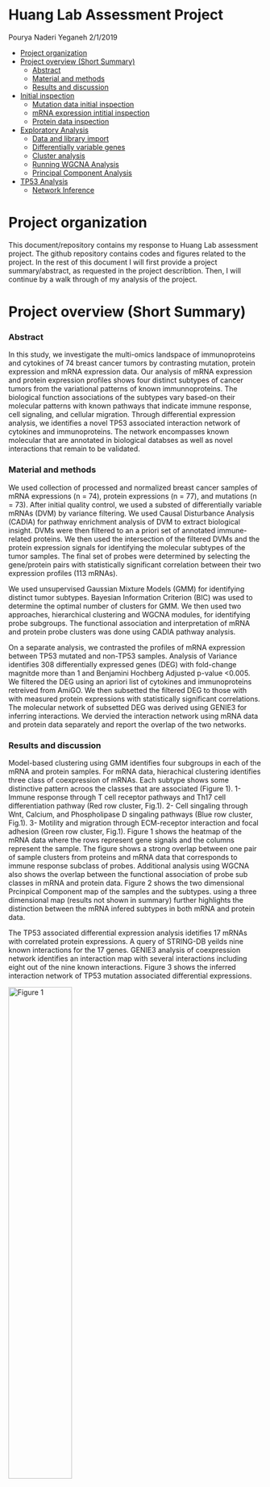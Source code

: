Huang Lab Assessment Project
================
Pourya Naderi Yeganeh
2/1/2019

-   [Project organization](#project-organization)
-   [Project overview (Short Summary)](#project-overview-short-summary)
    -   [Abstract](#abstract)
    -   [Material and methods](#material-and-methods)
    -   [Results and discussion](#results-and-discussion)
-   [Initial inspection](#initial-inspection)
    -   [Mutation data initial inspection](#mutation-data-initial-inspection)
    -   [mRNA expression intitial inspection](#mrna-expression-intitial-inspection)
    -   [Protein data inspection](#protein-data-inspection)
-   [Exploratory Analysis](#exploratory-analysis)
    -   [Data and library import](#data-and-library-import)
    -   [Differentially variable genes](#differentially-variable-genes)
    -   [Cluster analysis](#cluster-analysis)
    -   [Running WGCNA Analysis](#running-wgcna-analysis)
    -   [Principal Component Analysis](#principal-component-analysis)
-   [TP53 Analysis](#tp53-analysis)
    -   [Network Inference](#network-inference)

Project organization
====================

This document/repository contains my response to Huang Lab assessment project. The github repository contains codes and figures related to the project. In the rest of this document I will first provide a project summary/abstract, as requested in the project describtion. Then, I will continue by a walk through of my analysis of the project.

Project overview (Short Summary)
================================

### Abstract

In this study, we investigate the multi-omics landspace of immunoproteins and cytokines of 74 breast cancer tumors by contrasting mutation, protein expression and mRNA expression data. Our analysis of mRNA expression and protein expression profiles shows four distinct subtypes of cancer tumors from the variational patterns of known immunnoproteins. The biological function associations of the subtypes vary based-on their molecular patterns with known pathways that indicate immune response, cell signaling, and cellular migration. Through differential expression analysis, we identifies a novel TP53 associated interaction network of cytokines and immunoproteins. The network encompasses known molecular that are annotated in biological databses as well as novel interactions that remain to be validated.

### Material and methods

We used collection of processed and normalized breast cancer samples of mRNA expressions (n = 74), protein expressions (n = 77), and mutations (n = 73). After initial quality control, we used a substed of differentially variable mRNAs (DVM) by variance filtering. We used Causal Disturbance Analysis (CADIA) for pathway enrichment analysis of DVM to extract biological insight. DVMs were then filtered to an a priori set of annotated immune-related proteins. We then used the intersection of the filtered DVMs and the protein expression signals for identifying the molecular subtypes of the tumor samples. The final set of probes were determined by selecting the gene/protein pairs with statistically significant correlation between their two expression profiles (113 mRNAs).

We used unsupervised Gaussian Mixture Models (GMM) for identifying distinct tumor subtypes. Bayesian Information Criterion (BIC) was used to determine the optimal number of clusters for GMM. We then used two approaches, hierarchical clustering and WGCNA modules, for identifying probe subgroups. The functional association and interpretation of mRNA and protein probe clusters was done using CADIA pathway analysis.

On a separate analysis, we contrasted the profiles of mRNA expression between TP53 mutated and non-TP53 samples. Analysis of Variance identifies 308 differentially expressed genes (DEG) with fold-change magnitde more than 1 and Benjamini Hochberg Adjusted p-value &lt;0.005. We filtered the DEG using an apriori list of cytokines and immunoproteins retreived from AmiGO. We then subsetted the filtered DEG to those with with measured protein expressions with statistically significant correlations. The molecular network of subsetted DEG was derived using GENIE3 for inferring interactions. We dervied the interaction network using mRNA data and protein data separately and report the overlap of the two networks.

### Results and discussion

Model-based clustering using GMM identifies four subgroups in each of the mRNA and protein samples. For mRNA data, hierachical clustering identifies three class of coexpression of mRNAs. Each subtype shows some distinctive pattern acroos the classes that are associated (Figure 1). 1- Immune response through T cell receptor pathways and Th17 cell differentiation pathway (Red row cluster, Fig.1). 2- Cell singaling through Wnt, Calcium, and Phospholipase D singaling pathways (Blue row cluster, Fig.1). 3- Motility and migration through ECM-receptor interaction and focal adhesion (Green row cluster, Fig.1). Figure 1 shows the heatmap of the mRNA data where the rows represent gene signals and the columns represent the sample. The figure shows a strong overlap between one pair of sample clusters from proteins and mRNA data that corresponds to immune response subclass of probes. Additional analysis using WGCNA also shows the overlap between the functional association of probe sub classes in mRNA and protein data. Figure 2 shows the two dimensional Prcinpical Component map of the samples and the subtypes. using a three dimensional map (results not shown in summary) further highlights the distinction between the mRNA infered subtypes in both mRNA and protein data.

The TP53 associated differential expression analysis idetifies 17 mRNAs with correlated protein expressions. A query of STRING-DB yeilds nine known interactions for the 17 genes. GENIE3 analysis of coexpression network identifies an interaction map with several interactions including eight out of the nine known interactions. Figure 3 shows the inferred interaction network of TP53 mutation associated differential expressions.

<img src="images/Model-basedmRNACluster.jpg" alt="Figure 1" width="50%" />
<p class="caption">
Figure 1
</p>

<img src="images/PCAmRNA.jpg" alt="Figure 2" width="50%" />
<p class="caption">
Figure 2
</p>

<img src="images/CombinedNetworkGENIE3.pdf" alt="Figure 3" width="50%" />
<p class="caption">
Figure 3
</p>

Initial inspection
==================

There are three sets of files that contain mutations profiles, mRNA expressions, and relative protein expressions. The first phase to insepct and pre-process the data sources. For this, I will run some standard procedures to investigate the distributions of individual probes as well as overall sample quality. The first step is data/library loading and a quick peak into the data.

``` r
rm(list = ls())
library(limma)
library(clusterProfiler)
library(org.Hs.eg.db)
library(heatmap3)
library(mclust)
library(CADIA)

# Parsing and inspecting the Mutation, Expression, and Protein Data

mutated    <- read.csv("Data/BRCA_MC3_SOMATIC_formatted_amino_acid.txt",
                       stringsAsFactors = F, sep = "\t", row.names = 1)
expression <- read.csv("Data/BRCA_mRNA_formatted_normalized.txt",
                       stringsAsFactors = F, sep = "\t", row.names = 1)
proteins   <- read.csv("Data/BRCA_PRO_formatted_normalized.txt",
                       stringsAsFactors = F, sep = "\t", row.names = 1)



head(mutated[,1:5],1)
```

    ##          A2.A0CM.01A A2.A0D2.01A A2.A0EQ.01A A2.A0EV.01A A2.A0EX.01A
    ## ARHGAP35          wt p.G169Afs*2          wt          wt          wt

``` r
head(proteins[,1:5],3)
```

    ##       C8.A12T.01A A2.A0D2.01A C8.A12U.01A AR.A1AS.01A A2.A0EV.01A
    ## A1BG    0.9087671  0.06445806  -0.1471702  -0.6461039   1.2123155
    ## A2M     0.1346704 -0.11119245   0.3026183  -1.1478470   0.8032429
    ## A2ML1  -3.8240789 -0.65919211  -1.5357392  -1.7804773          NA

``` r
head(expression[,1:5],1)
```

    ##      A2.A0CM.01A A2.A0D2.01A A2.A0EQ.01A A2.A0EV.01A A2.A0EX.01A
    ## A1BG    5.656971    4.703566    4.825658    6.081495    6.911484

Mutation data initial inspection
--------------------------------

In the mutations data, we have a charachter matrix with entries that are either wild type ('wt') or specific mutations. It is possible for an entry to multiple mutations. For simplicity, I will make a simplifying assumption that different mutations of a gene affect the protein activities in the same manor regardless of number of mutated sites. Using this assumption, I will turn the mutation data into a binary matrix where 1 indicates incidence of a mutation at a specific gene/sample pair, and zero otherwise.

``` r
    dim(mutated)
```

    ## [1] 65 73

``` r
    sum(is.na(mutated))
```

    ## [1] 0

``` r
    mutated[mutated != "wt"] <- 1
    mutated[mutated == "wt"] <- 0
    
    mutated <- as.data.frame(mutated)
    mutated <- data.matrix(mutated)
    rowSums(mutated)
```

    ## ARHGAP35   ARID1A    ARID2   ATF7IP      ATM    BRCA1     CDH1     CHD3 
    ##        1        2        1        1        2        2        7        1 
    ##     CHD4     CTCF   DAZAP1      DMD     EGFR     EGR3    EPHA2    EPHA3 
    ##        2        2        2        1        1        1        1        1 
    ##    ERBB2    ERBB3     ESR1     FAT1    FGFR2     FLNA    FOXA1    GATA3 
    ##        4        1        1        1        1        1        1        7 
    ## HIST1H1C    HUWE1     IDH1    KMT2A    KMT2C     KRAS   MAP2K4   MAP3K1 
    ##        1        1        1        1        2        2        2        4 
    ##   MAP3K4    MED12     MGMT     MYH9    NCOR1      NF1    NIPBL    PBRM1 
    ##        1        1        1        1        4        1        1        2 
    ##   PDGFRA   PIK3CA   PIK3R1    PLCB4     PTEN   PTPN11    PTPRD    RAD21 
    ##        2       23        2        1        2        1        2        1 
    ##     RAF1      RB1     RHOA    RUNX1    SCAF4    SETD2    SF3B1    STAG2 
    ##        1        1        1        4        1        1        1        2 
    ##  TBL1XR1     TBX3     TET2   TGFBR2  TNFAIP3     TP53     TSC1     XPO1 
    ##        1        1        1        1        1       39        1        1 
    ##    ZFHX3 
    ##        1

TP53 and PI3KCA are the most frequent mutations across the samples. Just for one quick inspection, let's do some clustering on the mutation matrix and see what comes out. Why doing clustering? maybe finding subgroups that we can further contrast. I am not sure where mutations happen together or correlate, but maybe clusters together can bring some higher level descriptions.

The choice of clustering in this case is hierarchical agglomerative clustering with 1 - spearman correlation as the distance measure and Ward's distance for cluster merging.

``` r
heatmap3(mutated,scale ="none",distfun = function(x) as.dist(1 - cor(t(x),
         method = "spearman")), method ="ward.D2")
```

![](readme_files/figure-markdown_github/unnamed-chunk-6-1.png)

``` r
d <- as.dist(1 - cor((mutated), method = "spearman"))
clusters <- hclust(d,method ="ward.D2")
plot(clusters,cex=0.5)
```

![](readme_files/figure-markdown_github/unnamed-chunk-6-2.png)

Unsprisingly, we can't get much out this heatmap the way it is. The sample clusters are in two groups that are approximately distinct by the TP53 mutations. In an analysis at some later point I will thoroughly investigate the differential profiles associated with TP53 mutations. For now, I will move on to investigate the expression data.

mRNA expression intitial inspection
-----------------------------------

Just inspecting the data distribution. We know that the data is normalized. So, there shouldn't be any problems here. Distributions should align. Just to verify.

``` r
plotDensities(expression, legend = F)
```

![](readme_files/figure-markdown_github/unnamed-chunk-7-1.png)

The density plot of individual mRNA expressions across different samples align and match. This means that large scale correction are not necessary at this point, e.g. dividing sample expressions or scaling. It is expected that boxplots confirm this pattern,

``` r
boxplot(expression)
```

![](readme_files/figure-markdown_github/unnamed-chunk-8-1.png)

The boxplot also verifies the normalization of the samples as we see relative aligment between the variances and the means of expressions in each sample. To verify that we have the requirements for differential expression analysis, I will use MD plots.

``` r
    plotMD(expression,column = 1)
    abline(h=0,col="red")
```

![](readme_files/figure-markdown_github/unnamed-chunk-9-1.png)

MD plot also shows the symmetry of differential expressions of one sample versus the others. The expression data does not need any further large scale normalization at this point.

``` r
    means  <- apply(expression, 1, mean)
    vars   <- apply(expression, 1, var)
    sds    <- apply(expression, 1, sd)
    plot(means,vars)
    abline(h=10,col="red")
```

![](readme_files/figure-markdown_github/unnamed-chunk-10-1.png)

Insepcting the relationship between variances and the means of expressions of the genes. We will later use this to select subsets of genes for differentially variable genes analysis. In the first exploratory analysis, I will focus on highly variable genes and use variance thresholds to identify them. This is a suitable choice when the focus is not on identifying the differences between a priori subsets of samples. It is also possible to use other metrics for finding highly variable genes such as coefficient of variation. However, variance itself seems to be a good choice because the data is already normalized and the variance alone is a good indicator of changes in individual gene levels.

``` r
    expression2 <- expression[vars !=0 & means !=0,]
    dim(expression)
```

    ## [1] 20502    74

``` r
    dim(expression2)
```

    ## [1] 19913    74

For the analysis we exclude the genes with zero mean and zero variance. We see some reduction becasue of zero variance genes. the next step is to identify a variance threshold to identify the differentially variable genes. While it is possible to selected a fixed threshold, e.g. top 500, I will focus on finding the threshold from the data.

``` r
    plotDensities(vars)
```

![](readme_files/figure-markdown_github/unnamed-chunk-12-1.png)

``` r
    mean(vars)
```

    ## [1] 1.252402

``` r
    sd(vars)
```

    ## [1] 1.830269

Somewhere in (2,3) the second derivative of the density plot of variance becomes positive. Also, it seems that mean + sd for variances falls close to this range. Based on these observations I will pick a conservative threshold of 2 for the rest of analysis. I will use this baseline variance for selecting highly variable genes in the rest of this exploratory analysis

``` r
expression2 <- expression[vars > 2,]
nrow(expression2)
```

    ## [1] 3740

Protein data inspection
-----------------------

Moving on proteins and prefiltering steps on protein expressions. As we saw, proteins contains a number of missing points. While it's best to use some sort of imputation, I will leave that for future endeavors because I am unfamiliar with this type data. Instead, I will just see if I can filter out the missing genes.

``` r
missings   <- apply(proteins, 1, function(X){
    sum(is.na(X))
})

sum(missings > 0)
```

    ## [1] 3628

There are 3628 proteins with missing values. For now let's settle that the rest of the analysis we do not want the proteins to have missing values. Again, this assumption can be extended to some level missing.

``` r
proteins2   <- proteins
prot.means  <- apply(proteins2, 1, mean, na.rm =T)
prot.vars   <- apply(proteins2, 1, var,  na.rm =T)

sum(is.na(prot.means))
```

    ## [1] 0

``` r
proteins2  <- proteins[!(missings > 0),]
```

Just some data inspection. The normalization is described is the handout so we should be careful how to analyze and filter.

``` r
plot(prot.means,prot.vars)
```

![](readme_files/figure-markdown_github/unnamed-chunk-16-1.png)

The lesson of this plot is that maybe filtering using variance is not the best choice. This lesson fits the nature of the data since every protein level is normalized by dividing on some baseline expression rather than cross sample.

``` r
plotDensities(proteins2)
```

![](readme_files/figure-markdown_github/unnamed-chunk-17-1.png)

The density plot shows that even after filtering the proteins with missing values, we still see the patterns of the original signal distributions. Each sample in the original data was Z-normalized. Even after filtering, we see approximately equal means across the samples in the plot. So, the data does not become inconsistent as a result of filtering.

``` r
boxplot(proteins2)
```

![](readme_files/figure-markdown_github/unnamed-chunk-18-1.png)

The boxplot also confirms that the data is not much affected by the filtering process. The means of the samples remain to be aligned and close to zero with the size of the boxes being approximately the same. It would be interesting the behaviour of this data using MD plot.

``` r
plotMD(proteins2,column = 60)
abline(h=0,col="red")
```

![](readme_files/figure-markdown_github/unnamed-chunk-19-1.png)

This is so much different from standard MA plot of expression. It is not clear to me for now what can be inferred. Definitely, this plot shows that two-sample testing is perhaps is not a good choice. Also, there is some level of noise the plot, which potentially can be fixed. Just as a hunch, let's just see what median polish does. Maybe we can get some further normalization.

``` r
prot.polish <- medpolish(proteins2, eps = 0.01, maxiter = 10,
                         trace.iter = TRUE,na.rm = F)
```

    ## 1: 313190
    ## Final: 312780.7

``` r
plotMD(prot.polish$residuals,column = 60)
```

![](readme_files/figure-markdown_github/unnamed-chunk-20-1.png)

``` r
boxplot(prot.polish$residuals)
abline(h=0,col="red")
```

![](readme_files/figure-markdown_github/unnamed-chunk-20-2.png)

``` r
proteins3 <- prot.polish$residuals
```

Not surprinsingly median polish seems to smooth the data. We get a better MA plot that is less noisy. We also get more aligned boxplots. However, I am not sure of the consequences and the indications of this process. So, I will investigate that some other day in the future. For now, I will just work with the original data.

Exploratory Analysis
====================

Data and library import
-----------------------

Here, I will run an exploratory analysis to see what can be inferred from the data. For this, I will be using the processed data as it was explained before. Some more details can be found in the preprocessing code provided in the file `PreliminaryInsepction.R`.

``` r
rm(list = ls())
library(limma)
library(clusterProfiler)
library(org.Hs.eg.db)
library(CADIA)
library(dplyr)

# Parsing the cleaned Mutation, Expression, and Protein Data

mutated    <- readRDS("Data/mutationcleaned.rds")
expression <- readRDS("Data/mRNAcleaned.rds")
proteins2  <- readRDS("Data/protcleaned.rds")
```

Differentially variable genes
-----------------------------

As we discussed in the previous section, the range of (2,3) seems like a proper threshold for subsetting variable genes. Here, we select the lower bound to be as inclusive as possible in the analysis.

``` r
vars        <- apply(expression, 1, var)
expression1 <- expression[vars > 0,]
expression2 <- expression[vars > 2,]
geneList    <- (rownames(expression1))
deGenes     <- (rownames(expression2))
```

For enrichment analysis, we create appropriate translation lists of variable genes and the universe of genes.

``` r
set.seed(1)
gene.df    <- bitr(geneList, fromType = "SYMBOL",
                   toType = c("ENTREZID","ENSEMBL"),
                   OrgDb = org.Hs.eg.db)
deGenes.df <- bitr(deGenes, fromType = "SYMBOL",
                   toType = c("ENTREZID","ENSEMBL"),
                   OrgDb = org.Hs.eg.db)
```

GO enrichment analysis provides too many terms and does not necessarily give a clear picture of the underlying biological insight as it is. I have included the code chunk here for interested readers, but I will not run it because of the computational cost for the rendering of this document.

``` r
# enriched   <- enrichGO( gene           = deGenes.df$ENSEMBL,
#                          universe      = gene.df$ENSEMBL,
#                          OrgDb         = org.Hs.eg.db,
#                          keyType       = 'ENSEMBL',
#                          ont           = "BP",
#                          pAdjustMethod = "BH",
#                          pvalueCutoff  = 0.05,
#                          readable      = TRUE)
# #
#
# #
#  head(enriched,10)
#  ego <- gofilter(enriched,4)
#  head(ego)
```

Instead of GO enrichment analysis, I will use an enrichment analysis of KEGG pathways to get more focused interpretations. For pathway analysis, I use my in-house methodology, CADIA.

``` r
##  network based analysis on KEGG pathways using CADIA
set.seed(1)
cadia.res  <- CADIA::causalDisturbance(deGenes.df$ENTREZID,gene.df$ENTREZID,
                                       iter = 5000)

cadia.res %<>% filter(.,cadia < 0.05) %>% select(., Name, KEGGID)
cadia.res
```

    ## # A tibble: 23 x 2
    ##    Name                                   KEGGID
    ##    <chr>                                  <chr> 
    ##  1 Cytokine-cytokine receptor interaction 04060 
    ##  2 ECM-receptor interaction               04512 
    ##  3 Chemical carcinogenesis                05204 
    ##  4 PI3K-Akt signaling pathway             04151 
    ##  5 Dilated cardiomyopathy                 05414 
    ##  6 Chemokine signaling pathway            04062 
    ##  7 Circadian entrainment                  04713 
    ##  8 cAMP signaling pathway                 04024 
    ##  9 Wnt signaling pathway                  04310 
    ## 10 Amphetamine addiction                  05031 
    ## # … with 13 more rows

CADIA uniquely identifies enrichment of a number of pathways including Wnt Signaling,and PI3K-Akt signaling pathway which are associated with signaling dysregulations in cancer. The method also detects a range of other cancer-related pathways such as ECM-receptro interactions and cytokine-cytokine receptor interactions.

Moving on to proteins analysis. First, I will load a list of immune proteins and align them with the experimental data. The list of the immune proteins were downloaded form AmiGO portal.

``` r
    # Immunoproteins
imm.tab   <- read.csv("Data/immunoproteins",header = F, sep = "\t")
imm.prot  <- as.character(imm.tab$V2)
imm.prot2 <- intersect(imm.prot, rownames(proteins2))

imm.prots.all     <- bitr(imm.prot, fromType = "SYMBOL",
                        toType = c("ENTREZID","ENSEMBL"),
                        OrgDb = org.Hs.eg.db)
```

Aligning the two pieces of data using the immunoproteins. I will create two sets of data that have the same list of gene/proteins and the same list of the samples.

``` r
mRNA.norm <- expression2[intersect(imm.prot2, rownames(expression2)),]
prot.norm <- proteins2[intersect(imm.prot2, rownames(expression2)),]

mRNA.norm <- mRNA.norm[,intersect(colnames(proteins2),
                                  colnames(expression2))]
prot.norm <- prot.norm[,intersect(colnames(proteins2),
                                  colnames(expression2))]
```

Just as quality control and inspection step, I will investigate the correlation between the proteins and mRNAs expressions. For correlation analysis, I will use the peasorn method that is sensitive to the magnitude of the underlying values. I will use the p-value for the correlation test to identify the confidence in the coefficient.

``` r
prot.mRNA.cors <- sapply(1:nrow(mRNA.norm), function(X){
    cor(t(mRNA.norm[X,]),
        t(prot.norm[X,]),
        use='complete.obs')})



prot.mRNA.pvals <- sapply(1:nrow(mRNA.norm), function(X){
    zz <- cor.test(t(mRNA.norm[X,]),
                   t(prot.norm[X,]))
    return(zz$p.value)})


plotDensities(prot.mRNA.cors)
```

![](readme_files/figure-markdown_github/unnamed-chunk-28-1.png)

The correlation plot shows the distribution of correlation coefficients, most of which are positive. The negative ones are perhaps by random. So we will make sure we filter protein/mRNA associations that are not statistically supported by the correlation (FDR &lt; 0.005).

``` r
nrow(mRNA.norm)
```

    ## [1] 163

``` r
ncol(mRNA.norm)
```

    ## [1] 74

We have 163 variable mRNA and proteins signals shared between the two datasets. This is across 74 samples. So let's use the quality criteria on the correlations.

``` r
prot.mRNA.fdr <- p.adjust(prot.mRNA.pvals)
plotDensities(prot.mRNA.cors[prot.mRNA.fdr < 0.005])
```

![](readme_files/figure-markdown_github/unnamed-chunk-30-1.png)

``` r
length(prot.mRNA.cors[prot.mRNA.fdr < 0.005])
```

    ## [1] 113

For 113 of the genes, we have a consistent positive correlation. So, I will work on these for the rest of the analysis. We will also filter out the ones with correlations smaller than 0.4.

``` r
mRNA.filtered <- mRNA.norm[prot.mRNA.fdr < 0.005 & prot.mRNA.cors > 0.4,]
prot.filtered <- prot.norm[prot.mRNA.fdr < 0.005 & prot.mRNA.cors > 0.4,]
nrow(mRNA.filtered)
```

    ## [1] 113

Cluster analysis
----------------

It is interesting to find what subtypes exist in the data and what biological charachteristics they show. For this, I will start running model-based clustering using Gaussian Mixture Models. GMMs are well developed and implemented in the `mclust` package.

First, let's identify the number of different clusters using different prior assumptions for clustering. We evaluate the clustering quality and method using Bayesian Information Criterion (BIC).

``` r
library(mclust)

BIC <- mclustBIC(t(mRNA.filtered))
plot(BIC)
```

![](readme_files/figure-markdown_github/unnamed-chunk-32-1.png)

``` r
summary(BIC)
```

    ## Best BIC values:
    ##              VEI,4        VEI,5        VEI,3
    ## BIC      -35048.16 -35058.82504 -35124.08270
    ## BIC diff      0.00    -10.66901    -75.92666

``` r
BIC <- mclustBIC(t(prot.filtered))
plot(BIC)
```

![](readme_files/figure-markdown_github/unnamed-chunk-32-2.png)

``` r
summary(BIC)
```

    ## Best BIC values:
    ##              VEI,4        EEI,4        VEI,5
    ## BIC      -30541.66 -30594.40178 -30638.87153
    ## BIC diff      0.00    -52.73847    -97.20821

The best model for mRNA data according to BIC is four cluster with "VEI" model which gives the highest separations among the subtypes.

``` r
library(mclust)



BIC <- mclustBIC(t(prot.filtered))
plot(BIC)
```

![](readme_files/figure-markdown_github/unnamed-chunk-33-1.png)

``` r
summary(BIC)
```

    ## Best BIC values:
    ##              VEI,4        EEI,4        VEI,5
    ## BIC      -30541.66 -30594.40178 -30638.87153
    ## BIC diff      0.00    -52.73847    -97.20821

The best model for protein data according to BIC is also four cluster with "VEI" model.

I will use this information to classify the samples.

``` r
mod.mRNA <- Mclust(t(mRNA.filtered), G = 4, modelName = "VEI")
mod.prot <- Mclust(t(prot.filtered), G = 4, modelName = "VEI")
```

Moving on to visualization. The model-based clustering was applied to the samples. I will also classify the mRNA expressions according to an agglomerative hierarchical clustering.

``` r
library(RColorBrewer)

clust.order <- unlist(tapply(1:ncol((mRNA.filtered)),
                             as.factor(mod.mRNA$classification),I)
                      ,use.names = F)
mRNA.mat    <- data.matrix(mRNA.filtered)[,clust.order]



# Just some color setting for visualization
        
        my_group    <- as.numeric(as.factor(mod.mRNA$classification))
        my_col1     <- brewer.pal(8, "Set1")[my_group]
        my_col1     <- my_col1[clust.order]
        
        my_group    <- as.numeric(as.factor(mod.prot$classification))
        my_col2     <- brewer.pal(8, "Set2")[my_group]
        my_col2     <- my_col2[clust.order]
        
        coul        <- colorRampPalette(brewer.pal(10, "RdBu"))(50)
        my_col      <- cbind("mRNA"= my_col1, "Protein" = my_col2)



# Distance based clustering 
        
d  <- dist( data.matrix(mRNA.filtered ), method = "euclidian")
hc <- hclust(d,method = "complete")

plot(hc,labels=rownames(mRNA.filtered),cex=0.5)
```

![](readme_files/figure-markdown_github/unnamed-chunk-35-1.png)

In hierarchical clustering, three subgroups is a suitable choice for rows (expressions). The following is the coloring and heatmap visualization.

``` r
    hclusters  <- cutree(hc, h=80)
    row.order  <- unlist(tapply(1:nrow((mRNA.filtered)),
                                 as.factor(hclusters),I),use.names = F)
    
    mRNA.mat   <- mRNA.mat[row.order,]
    
    my_group   <- as.numeric(as.factor(hclusters))
    my_col1    <- brewer.pal(9, "Set1")[my_group]
    my_row_col <- brewer.pal(9, "Set1")[my_group]
    my_row_col <- my_row_col[row.order]

heatmap3(mRNA.mat,Colv = NA,Rowv = NA,showColDendro = F,showRowDendro = F,
          scale = "none", col = coul,RowSideColors =  my_row_col,
          ColSideColors=my_col)
```

![](readme_files/figure-markdown_github/unnamed-chunk-36-1.png)

It is interesting to see the underlying associated functions of the row clusters. I will use CADIA again to interpret the cluster functions.

``` r
clust1 <- names(hclusters[hclusters ==1])
clust2 <- names(hclusters[hclusters ==2])
clust3 <- names(hclusters[hclusters ==3])

gene.clust1     <- bitr(clust1, fromType = "SYMBOL",
                        toType = c("ENTREZID","ENSEMBL"),
                        OrgDb = org.Hs.eg.db)
gene.clust2     <- bitr(clust2, fromType = "SYMBOL",
                        toType = c("ENTREZID","ENSEMBL"),
                        OrgDb = org.Hs.eg.db)
gene.clust3     <- bitr(clust3, fromType = "SYMBOL",
                        toType = c("ENTREZID","ENSEMBL"),
                        OrgDb = org.Hs.eg.db)


set.seed(1)
cadia.res1  <- CADIA::causalDisturbance(gene.clust1$ENTREZID,
                                        imm.prots.all$ENTREZID,
                                       iter = 5000)
set.seed(1)
cadia.res2  <- CADIA::causalDisturbance(gene.clust2$ENTREZID,
                                        imm.prots.all$ENTREZID,
                                       iter = 5000)
set.seed(1)
cadia.res3  <- CADIA::causalDisturbance(gene.clust3$ENTREZID,
                                        imm.prots.all$ENTREZID,
                                       iter = 5000)

head(cadia.res1,5)
```

    ## # A tibble: 5 x 10
    ##   Name  nodes edges   P_ORA `No. DE`  P_SSC `causal Disturb… cadia ORAFDR
    ##   <chr> <fct> <fct>   <dbl> <fct>     <dbl>            <dbl> <dbl>  <dbl>
    ## 1 T ce… 105   216   0.0127  3        0.0164          0.00197 0.281  0.599
    ## 2 Th17… 107   200   0.0157  3        0.097           0.0114  0.544  0.599
    ## 3 Oxyt… 159   462   0.00314 3        0.451           0.0107  0.544  0.449
    ## 4 Natu… 135   370   0.0284  3        0.131           0.0246  0.879  0.678
    ## 5 Ras … 229   1396  0.111   2        0.999           0.355   1      0.687
    ## # … with 1 more variable: KEGGID <chr>

``` r
head(cadia.res2,5)
```

    ## # A tibble: 5 x 10
    ##   Name  nodes edges  P_ORA `No. DE`  P_SSC `causal Disturb… cadia ORAFDR
    ##   <chr> <fct> <fct>  <dbl> <fct>     <dbl>            <dbl> <dbl>  <dbl>
    ## 1 Wnt … 143   814   0.0749 3        0.0838          0.0381  0.256  0.369
    ## 2 Calc… 182   524   0.0528 3        0.0094          0.00427 0.256  0.343
    ## 3 Phos… 144   419   0.259  2        0.0132          0.0228  0.256  0.726
    ## 4 cAMP… 200   674   0.378  2        0.011           0.0270  0.256  0.907
    ## 5 Gap … 88    227   0.0862 2        0.0566          0.0308  0.256  0.385
    ## # … with 1 more variable: KEGGID <chr>

``` r
head(cadia.res3,5)
```

    ## # A tibble: 5 x 10
    ##   Name  nodes edges   P_ORA `No. DE`  P_SSC `causal Disturb…  cadia ORAFDR
    ##   <chr> <fct> <fct>   <dbl> <fct>     <dbl>            <dbl>  <dbl>  <dbl>
    ## 1 Foca… 201   1854  7.25e-5 6        0.197          0.000174 0.0248 0.0104
    ## 2 Endo… 98    304   6.56e-3 3        0.015          0.00101  0.0720 0.183 
    ## 3 ECM-… 82    521   1.04e-3 3        0.346          0.00322  0.154  0.0728
    ## 4 PI3K… 341   2677  1.79e-2 4        0.0888         0.0118   0.242  0.320 
    ## 5 Pros… 89    294   5.52e-2 2        0.0244         0.0102   0.242  0.607 
    ## # … with 1 more variable: KEGGID <chr>

The three genes cluster repsent different functionalities. Cluster 1 (Red) is associated with T cell receptor pathway and Th17 cell differentiation. Cluster 2 (Blue) is associated with several signaling pathways including Wnt, Calcium, Phospolipase D, cAMP. Cluster 3 (Green) is associated with Focal adhesion. Endocrine resistance, ECM-receptor interaction. Looking back at the sample classes we can identify particular tumor subtypes that are associated with individual functions.

A similar analysis on the protein data identifies two row clusters for proteins levels. The larger cluster associates with several pathways including Wnt signaling. For space limitations, we only provide the end-product image here. Interested readers may investigate the code `ModelBasedProtCluster.R`.

<img src="images/Model-basedProteinCluster.jpg" alt="Clustering of Protein Levels and Samples" width="75%" />
<p class="caption">
Clustering of Protein Levels and Samples
</p>

Running WGCNA Analysis
----------------------

To take an sligthly alternative approach, I will use `WGNCA` library to determing the row clusters by using the correlation network of the mRNA/protein expression. The file `WGCNArunner.R` contains the functions that find the optimal values for the analysis and report the resutls. In this case, I only show the analysis for Protein data. For mRNA data, I will provide the results and the code is accessible via `WGCNAModeling.R`.

I used WGCNA to cluster the rows. For column clusters, I used the resutls of model-based clustering from `mclust`. Same analysis applies to both protein and mRNA data.

``` r
rm(list= ls())
library(WGCNA)
library(CADIA)
library(heatmap3)
library(mclust)
library(RColorBrewer)


prot.filtered <- readRDS("Data/protfiltered.rds")
mRNA.filtered <- readRDS("Data/mRNAfiltered.rds")

mod.prot      <- readRDS("Data/modprot.rds")
mod.mRNA      <- readRDS("Data/modmRNA.rds")
imm.prots.all <- readRDS("Data/immprotsall.rds")


source("Codes/WGCNArunner.R")

### For protein data 
dynamicColors <- wgcna.reporter(prot.filtered,"prot")
coul          <- colorRampPalette(brewer.pal(10, "RdBu"))(50)
module.order  <- unlist(tapply(1:ncol(t(prot.filtered)),
                               as.factor(dynamicColors),I))


m <- t(prot.filtered)[,module.order]

dynamic.col.color <- brewer.pal(4, "Set1")[mod.prot$classification]
col.order         <- unlist(tapply(1:ncol((prot.filtered)),    
                                   as.factor(dynamic.col.color),I))

m <- m[col.order,]
```

``` r
heatmap3(t(m),col=coul,Rowv=NA,Colv=NA,scale=c("none"),
         RowSideColors=dynamicColors[module.order],
         ColSideColors=dynamic.col.color[col.order],
         ColSideLabs = "Sample Clusters",
         RowSideLabs = "Proteins Clusters")
```

![](readme_files/figure-markdown_github/unnamed-chunk-40-1.png)

Running CADIA to infer the associated pathways with the WGCNA modules.

``` r
prot.res <- rownames(prot.filtered)
dynaCos  <- as.character(dynamicColors)
clust1   <- (prot.res[dynaCos == "grey" ])
clust2   <- (prot.res[dynaCos == "turquoise"])
clust3   <- (prot.res[dynaCos == "blue"])

gene.clust1     <- bitr(clust1, fromType = "SYMBOL",
                        toType = c("ENTREZID","ENSEMBL"),
                        OrgDb = org.Hs.eg.db)
gene.clust2     <- bitr(clust2, fromType = "SYMBOL",
                        toType = c("ENTREZID","ENSEMBL"),
                        OrgDb = org.Hs.eg.db)
gene.clust3     <- bitr(clust3, fromType = "SYMBOL",
                        toType = c("ENTREZID","ENSEMBL"),
                        OrgDb = org.Hs.eg.db)


set.seed(1)
cadia.res1  <- CADIA::causalDisturbance(gene.clust1$ENTREZID,imm.prots.all$ENTREZID,
                                        iter = 5000)
cadia.res1
```

    ## # A tibble: 143 x 10
    ##    Name  nodes edges   P_ORA `No. DE`  P_SSC `causal Disturb…  cadia ORAFDR
    ##    <chr> <fct> <fct>   <dbl> <fct>     <dbl>            <dbl>  <dbl>  <dbl>
    ##  1 ECM-… 82    521   7.95e-5 5        0.589          0.000514 0.0734 0.0114
    ##  2 Calc… 182   524   7.10e-3 4        0.0306         0.00205  0.104  0.127 
    ##  3 Gast… 75    111   3.89e-4 4        0.601          0.00219  0.104  0.0278
    ##  4 Foca… 201   1854  6.10e-3 6        0.258          0.0117   0.162  0.125 
    ##  5 Plat… 122   321   1.83e-3 5        0.829          0.0114   0.162  0.0873
    ##  6 Insu… 85    99    7.31e-2 2        0.024          0.0129   0.162  0.290 
    ##  7 GnRH… 92    235   3.71e-2 3        0.0504         0.0136   0.162  0.208 
    ##  8 Reni… 65    69    5.23e-3 3        0.305          0.0119   0.162  0.125 
    ##  9 Dopa… 130   599   1.30e-2 3        0.051          0.00553  0.162  0.155 
    ## 10 Olfa… 419   4238  1.73e-2 2        0.0494         0.00690  0.162  0.177 
    ## # … with 133 more rows, and 1 more variable: KEGGID <chr>

``` r
set.seed(1)
cadia.res2  <- CADIA::causalDisturbance(gene.clust2$ENTREZID,imm.prots.all$ENTREZID,
                                        iter = 5000)
cadia.res1
```

    ## # A tibble: 143 x 10
    ##    Name  nodes edges   P_ORA `No. DE`  P_SSC `causal Disturb…  cadia ORAFDR
    ##    <chr> <fct> <fct>   <dbl> <fct>     <dbl>            <dbl>  <dbl>  <dbl>
    ##  1 ECM-… 82    521   7.95e-5 5        0.589          0.000514 0.0734 0.0114
    ##  2 Calc… 182   524   7.10e-3 4        0.0306         0.00205  0.104  0.127 
    ##  3 Gast… 75    111   3.89e-4 4        0.601          0.00219  0.104  0.0278
    ##  4 Foca… 201   1854  6.10e-3 6        0.258          0.0117   0.162  0.125 
    ##  5 Plat… 122   321   1.83e-3 5        0.829          0.0114   0.162  0.0873
    ##  6 Insu… 85    99    7.31e-2 2        0.024          0.0129   0.162  0.290 
    ##  7 GnRH… 92    235   3.71e-2 3        0.0504         0.0136   0.162  0.208 
    ##  8 Reni… 65    69    5.23e-3 3        0.305          0.0119   0.162  0.125 
    ##  9 Dopa… 130   599   1.30e-2 3        0.051          0.00553  0.162  0.155 
    ## 10 Olfa… 419   4238  1.73e-2 2        0.0494         0.00690  0.162  0.177 
    ## # … with 133 more rows, and 1 more variable: KEGGID <chr>

``` r
set.seed(1)
cadia.res3  <- CADIA::causalDisturbance(gene.clust3$ENTREZID,imm.prots.all$ENTREZID,
                                        iter = 5000)
cadia.res1
```

    ## # A tibble: 143 x 10
    ##    Name  nodes edges   P_ORA `No. DE`  P_SSC `causal Disturb…  cadia ORAFDR
    ##    <chr> <fct> <fct>   <dbl> <fct>     <dbl>            <dbl>  <dbl>  <dbl>
    ##  1 ECM-… 82    521   7.95e-5 5        0.589          0.000514 0.0734 0.0114
    ##  2 Calc… 182   524   7.10e-3 4        0.0306         0.00205  0.104  0.127 
    ##  3 Gast… 75    111   3.89e-4 4        0.601          0.00219  0.104  0.0278
    ##  4 Foca… 201   1854  6.10e-3 6        0.258          0.0117   0.162  0.125 
    ##  5 Plat… 122   321   1.83e-3 5        0.829          0.0114   0.162  0.0873
    ##  6 Insu… 85    99    7.31e-2 2        0.024          0.0129   0.162  0.290 
    ##  7 GnRH… 92    235   3.71e-2 3        0.0504         0.0136   0.162  0.208 
    ##  8 Reni… 65    69    5.23e-3 3        0.305          0.0119   0.162  0.125 
    ##  9 Dopa… 130   599   1.30e-2 3        0.051          0.00553  0.162  0.155 
    ## 10 Olfa… 419   4238  1.73e-2 2        0.0494         0.00690  0.162  0.177 
    ## # … with 133 more rows, and 1 more variable: KEGGID <chr>

The three genes clusters represent different functionalities. Cluster 1 (Grey) is associated with ECM Receptor interactions. Cluster 2's (turquoise) associations are weak and do not show any particular biological functions. Cluster 3 (Blue) is associated with NOD-like receptor signaling and T cell receptor.

Similarly, if we run WGCNA on the mRNA data, we get the following heatmap.

<img src="images/mRNAClustersWGCNA.jpg" width="75%" />

In the above map, the rows represent mRNA expressions and the clusters associations are as following. Cluster 1 (Grey) is associated with ECM Receptor interactions. Cluster 2's associations are weak and unindentifiable (turquoise). Cluster 3 (Blue) is associated with NOD-like receptor signaling,T cell receptor. Cluster 4 (brown) ECM-Receptor interaction and focal adhesion.

Principal Component Analysis
----------------------------

It would be interesting to investigate the quality of model based clustering to see how different and separated are the predicted subtypes. So, let's do some dimentionality reduction and visualizations.

``` r
##  PCA on mRNA data
    mRNA.pca <- prcomp(t(mRNA.filtered), center = TRUE, scale. = TRUE)
    plot(mRNA.pca,type = "l")
```

![](readme_files/figure-markdown_github/unnamed-chunk-43-1.png)

``` r
# The plot tells us after the 4th PC we can't get much  variance explained

#  mRNA.sum <- mRNA.pca$x[,1:4]
# Let's work on 4 PCs
        
library(ggbiplot)
    set.seed(1)
    ggbiplot(mRNA.pca , obs.scale = 1, var.scale =1 , var.axes = F,
                  ellipse = T,groups = as.factor(mod.mRNA$classification))+
        geom_point(aes( color =  as.factor(mod.mRNA$classification)),size = 3) +
        theme_bw()
```

![](readme_files/figure-markdown_github/unnamed-chunk-43-2.png)

``` r
##  PCA on prot data
prot.pca <- prcomp(t(prot.filtered), center = TRUE, scale. = TRUE)
plot(prot.pca,type = "l")
```

![](readme_files/figure-markdown_github/unnamed-chunk-43-3.png)

``` r
# Similar to mRNA, the elbow happens arond 4th PC
# after the 4th PC we can't get much  variance explained

# prot.sum <- prot.pca$x[,1:4]
# Let's work on 4 PCs

set.seed(1)
ggbiplot(prot.pca , obs.scale = 1, var.scale =1 , var.axes = F,
              ellipse = T,groups = as.factor(mod.prot$classification))+
    geom_point(aes( color =  as.factor(mod.prot$classification))
               ,size = 3) +
    theme_bw()
```

![](readme_files/figure-markdown_github/unnamed-chunk-43-4.png)

The elbow methods tell us that 4 of the Principal Components should be informative enough for future applications. The separation of the samples by the predicted classes of the model based clustering seems acceptable, even though, we are only using two dimensions. In fact, it turns out that if we use a 3D visualizations the separation between the classes becomes clear, even when applying the mRNA-dervied classes to the protein data. The following is the code for that. However, it is commented so that the report document can be rendered.

``` r
#library("pca3d")
    
 #   pca3d(mRNA.pca,group = mod.mRNA$classification)
 #   pca3d(prot.pca,group = mod.mRNA$classification)
```

TP53 Analysis
=============

In the first part, I showed that our best initial guess for subgroups in the mutation data is to go with the TP53 mutations. So here, I will run a differential expression analysis based on contrasting the samples that have TP53 mutations versus the ones without TP53 mutations.

``` r
rm(list = ls())
library(limma)

# Parsing and inspecting the Mutation Data

mutated     <- readRDS("Data/mutationcleaned.rds")
p53.mutated <- names(which(mutated["TP53",] == 1))
no.53       <- names(which(mutated["TP53",] == 0))


proteins    <- readRDS("Data/protcleaned.rds")
expression  <- readRDS("Data/mRNAcleaned.rds")
expression  <- expression[,intersect(colnames(expression),
                                     colnames(mutated))]



types <- rep("No_53",ncol(expression))
types[colnames(expression) %in%
          names(which(mutated["TP53",] == 1))] <- "TP53"

# Some filtering
means <- apply(expression, 1, mean)
vars   <- apply(expression, 1, var)
expression2 <- expression[vars !=0,]
dim(expression2)
```

    ## [1] 19905    70

Now we set-up differential expression analysis using the `limma` package. Since the data is already log-normalized, 1-way ANOVA would be useful and appropriate.

``` r
sml <- c()

sml     <- types
fl      <- as.factor(sml)

design  <- model.matrix(~ fl + 0, expression2)
colnames(design) <- levels(fl)
fit     <- lmFit(expression2, design)
cont.matrix <- makeContrasts(TP53-No_53, levels=design)
fit2    <- contrasts.fit(fit, cont.matrix)
fit2    <- eBayes(fit2, 0.01)
tT      <- topTable(fit2, adjust="fdr", sort.by="B", number=Inf)

head(tT)
```

    ##              logFC   AveExpr         t      P.Value    adj.P.Val         B
    ## PCDH19  -1.9876272  5.678565 -6.702615 4.351227e-09 8.661117e-05 10.493276
    ## GSDMC    2.6933576  4.521862  6.464369 1.169972e-08 8.710163e-05  9.573118
    ## RPS27L  -0.7755628  9.650372 -6.406503 1.486043e-08 8.710163e-05  9.350620
    ## TMSB15A  2.6791609  4.907325  6.366827 1.750347e-08 8.710163e-05  9.198309
    ## WHAMMP3 -1.0721104  5.136621 -6.156018 4.160355e-08 1.602656e-04  8.392736
    ## MORC2    0.6110922 10.395586  6.105531 5.113506e-08 1.602656e-04  8.200806

``` r
tT.deGenes <- tT[tT$adj.P.Val < 0.005, ]
tT.deGenes <- tT.deGenes[abs(tT.deGenes$logFC) >1,]

nrow(tT.deGenes)
```

    ## [1] 308

Our criteria for differential expression analysis is having an adjusted p-value of difference less than 0.005 and fold-change magnitude greater than 1. I used Benjamini-Hochberg method for adjusting the p-values. This produces 308 DEG associated with TP53 mutation. Now we move on with enrichment analysis of the differential expressions.

``` r
geneList <- (rownames(tT))
deGenes  <- (rownames(tT.deGenes))


gene.df    <- bitr(geneList, fromType = "SYMBOL",
                    toType = c("ENTREZID","ENSEMBL"),
                    OrgDb = org.Hs.eg.db)
deGenes.df <- bitr(deGenes, fromType = "SYMBOL",
                   toType = c("ENTREZID","ENSEMBL"),
                   OrgDb = org.Hs.eg.db)


set.seed(1)
cadia.res  <- CADIA::causalDisturbance(deGenes.df$ENTREZID,gene.df$ENTREZID  
                                       ,iter = 5000)

head(cadia.res)
```

    ## # A tibble: 6 x 10
    ##   Name  nodes edges   P_ORA `No. DE` P_SSC `causal Disturb…  cadia  ORAFDR
    ##   <chr> <fct> <fct>   <dbl> <fct>    <dbl>            <dbl>  <dbl>   <dbl>
    ## 1 Oocy… 124   424   1.10e-5 10       0.500        0.0000721 0.0103 0.00157
    ## 2 Micr… 299   518   8.82e-5 10       0.583        0.000559  0.0400 0.00630
    ## 3 Th1 … 92    256   3.28e-1 2        0.001        0.00296   0.0762 0.902  
    ## 4 Prog… 98    150   4.76e-4 7        0.484        0.00216   0.0762 0.0136 
    ## 5 Adre… 149   877   4.33e-4 9        0.827        0.00320   0.0762 0.0136 
    ## 6 Pros… 89    294   3.39e-4 7        0.896        0.00276   0.0762 0.0136 
    ## # … with 1 more variable: KEGGID <chr>

The pathway analysis at this point show assosiciation of some pathways at the confidence level of FDR &lt;0.1 such as Th1 and Th2 cell differentiation and MicroRNAs in cancer.

Let's investigate the results of differential expressions through protein analysis. For this, I also load the list of immunoproteins and cytokines that were retrieved using AmiGO queries.

``` r
proteins2  <- readRDS("Data/protcleaned.rds")

# Loading cytokines and immune proteins

imm.tab   <- read.csv("Data/immunoproteins",header = F, sep = "\t")
imm.prot  <- as.character(imm.tab$V2)
imm.prot2 <- intersect(imm.prot, rownames(proteins2)) 

cyt.tab  <- read.csv("Data/cytokines",header = F, sep = "\t")
cyt.prot <- as.character(cyt.tab$V2)
cyt.imm  <- union(cyt.prot,imm.prot)    
cyt.imm2 <- intersect(cyt.imm, rownames(proteins2))  
```

Here, I will be aligning the datasets to have the same samples, and limit them to only contain cytokines and immunoproteins.

``` r
mRNA.norm <- expression2[intersect(cyt.imm2, rownames(tT.deGenes)),]
prot.norm <- proteins2[intersect(cyt.imm2, rownames(tT.deGenes)),]

mRNA.norm <- mRNA.norm[,intersect(colnames(proteins2), 
                                  colnames(expression2))]
prot.norm <- prot.norm[,intersect(colnames(proteins2),
                                  colnames(expression2))]



prot.mRNA.cors <- sapply(1:nrow(mRNA.norm), function(X){
    cor(t(mRNA.norm[X,]),
        t(prot.norm[X,]),
        use='complete.obs')})



prot.mRNA.pvals <- sapply(1:nrow(mRNA.norm), function(X){
    zz <- cor.test(t(mRNA.norm[X,]),
                   t(prot.norm[X,]))
    return(zz$p.value)})

prot.mRNA.fdr <- p.adjust(prot.mRNA.pvals)
length(prot.mRNA.cors[prot.mRNA.fdr < 0.05])
```

    ## [1] 17

``` r
mRNA.fitlered <- mRNA.norm[prot.mRNA.fdr < 0.05,]
prot.fitlered <- prot.norm[prot.mRNA.fdr < 0.05,]
```

I will only use those genes and proteins whose respective values correlate with each other (FDR &lt;0.05, n =17).

Just a quick model-based clustering. Again, the number of clusters and the models are determined using BIC. For both of proteins and mRNAs data we have 3 clusters is the optimal. I also cluster the row values corresponding to proteins/mRNAs using distance based clustering.

``` r
library(mclust)


mod.mRNA <- Mclust(t(mRNA.fitlered), G = 3, modelName = "VEI")
mod.prot <- Mclust(t(prot.fitlered), G = 3, modelName = "VEI")


library(RColorBrewer)


clust.order <- unlist(tapply(1:ncol((mRNA.fitlered)),
                             as.factor(mod.mRNA$classification),I)
                      ,use.names = F)
mRNA.mat    <- data.matrix(mRNA.fitlered)[,clust.order]



# Just some color setting for visualization

my_group    <- as.numeric(as.factor(mod.mRNA$classification))
my_col1     <- brewer.pal(8, "Set1")[my_group]
my_col1     <- my_col1[clust.order]

my_group    <- as.numeric(as.factor(mod.prot$classification))
my_col2     <- brewer.pal(8, "Set2")[my_group]
my_col2     <- my_col2[clust.order]

coul        <- colorRampPalette(brewer.pal(10, "RdBu"))(50)
my_col      <- cbind("mRNA"= my_col1, "Protein" = my_col2)



# Distance based clustering 

d  <- dist( data.matrix(mRNA.fitlered ), method = "euclidian")
hc <- hclust(d,method = "complete")

plot(hc,labels=rownames(mRNA.fitlered),cex=0.5)
```

![](readme_files/figure-markdown_github/unnamed-chunk-50-1.png)

``` r
# Three seems suitable so lets just do the rest of coloring and heatmap   
hclusters  <- cutree(hc, h=45)
row.order  <- unlist(tapply(1:nrow((mRNA.fitlered)),
                            as.factor(hclusters),I),use.names = F)

mRNA.mat   <- mRNA.mat[row.order,]

my_group   <- as.numeric(as.factor(hclusters))
my_col1    <- brewer.pal(9, "Set1")[my_group]
my_row_col <- brewer.pal(9, "Set1")[my_group]
my_row_col <- my_row_col[row.order]

heatmap3(mRNA.mat,Colv = NA,Rowv = NA,showColDendro = F,showRowDendro = F,
         scale = "none", col = coul,RowSideColors =  my_row_col,
         ColSideColors=my_col)
```

![](readme_files/figure-markdown_github/unnamed-chunk-50-2.png)

In the three clusters of the samples, there is strong confirmation between clusters 2 of proteins and 2 of mRNAs.

Now, some PCA plots just to check where any patterns of mutations are observable in the samples.

``` r
seq.pca <- prcomp(t(mRNA.fitlered), center = TRUE, scale. = TRUE)
plot(seq.pca,type = "l")
```

![](readme_files/figure-markdown_github/unnamed-chunk-51-1.png)

``` r
library(ggbiplot)
set.seed(1)
 ggbiplot(seq.pca , obs.scale = 1, var.scale =1 , var.axes = F,
              ellipse = T,groups = as.factor(mod.mRNA$classification))+
    geom_point(aes(shape = types ), size = 3) + theme_bw()
```

![](readme_files/figure-markdown_github/unnamed-chunk-51-2.png)

PCA at this stage does not show the distinction between the subgroups of mutations and clusters. Maybe higher dimentions would reveal some extra patterns.

Network Inference
-----------------

Now that we have small number of features and enough samples, let's do state of the art link prediction. For this, I will use `GENIE3` library which uses random forest predictions. I will run the model to contrast the differential expression network that is produced by mRNA data and protein data.

First let's generate the network on the protein data. Like the other network models, the choice of cut-off are subjective. Here, I chose based on the density of the GENIE3 matrix.

``` r
library(GENIE3)
library(GGally)
library(sna)
 
weightMat <- GENIE3(data.matrix(prot.fitlered))

weightMat[weightMat < 0.1] <- 0
weightMat[weightMat > 0.1] <- 1




prot.network <- network::as.network.matrix(weightMat)
set.seed(2)
ggnet2(prot.network, node.label = colnames(weightMat), 
       arrow.size = 5,label.size = 5,label.trim = T,arrow.gap = 0.01915,
        mode = "fruchtermanreingold", 
       layout.par = list(cell.jitter =0.001, niter = 1000 )) +
 theme(legend.position="none",
          legend.title=element_blank())
```

![](readme_files/figure-markdown_github/unnamed-chunk-52-1.png)

Moving on to extracting mRNA network. I will use the same parameters.

``` r
weightMat2 <- GENIE3(data.matrix(mRNA.fitlered))

weightMat2[weightMat2 < 0.1] <- 0
weightMat2[weightMat2 > 0.1] <- 1



mRNA.network <- network::as.network.matrix(weightMat2)
set.seed(2)
ggnet2(mRNA.network, node.label = colnames(weightMat2), 
       arrow.size = 5,label.size = 5,label.trim = T,arrow.gap = 0.01915,
       mode = "fruchtermanreingold", layout.par = list(cell.jitter =0.001,
                                                       niter = 1000 )) +
theme(legend.position="none",
      legend.title=element_blank())
```

![](readme_files/figure-markdown_github/unnamed-chunk-53-1.png)

As it shows, there are overlaps between the two networks. However, there are differences as well, which is expected because the nature of the two data differ. We will report the combined network. Also, I ran the genes at STRING DB to get the known or independently predicted interactions. There were 9 interactions returned from the STRING DB. The STRING DB table is stored in the `Data` folder.

``` r
weightMat3 <- weightMat2 + weightMat 
weightMat3[weightMat3 >0 ] <- 1


string.table <- read.csv("Data/string_interactions.tsv", 
                         stringsAsFactors = F, sep = "\t")
string.table <- string.table[,c(1,2)]


for ( i in 1:nrow(string.table)){
     from <- string.table[1,i]
     to   <- string.table[2,i]
     weightMat3[from,to] <- weightMat3[from,to] + 2
     weightMat3[to,from] <- weightMat3[to,from] + 2
}


comb.network <- network::as.network.matrix(weightMat3,
                                            names.eval = "weights",
                                            ignore.eval = FALSE)

set.seed(2)
network::set.edge.attribute(comb.network, "lty", 
                            ifelse(comb.network %e% "weights" < 2, 1, 2))
ggnet2(comb.network,   label = TRUE, edge.size = "weights",
       edge.color = "weights",edge.lty = "lty",arrow.gap = 0.01915)
```

![](readme_files/figure-markdown_github/unnamed-chunk-54-1.png)

GENIE3 discoveres 8 out of the 9 known interactions. The only one that is missing is highlighted in the dashed line. The rest of the network is novel and is subject to confirmation.
